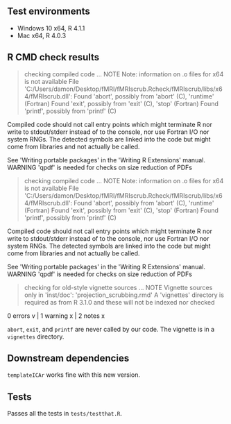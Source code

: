 ## Test environments

* Windows 10 x64, R 4.1.1
* Mac x64, R 4.0.3

## R CMD check results

> checking compiled code ... NOTE
  Note: information on .o files for x64 is not available
  File 'C:/Users/damon/Desktop/fMRI/fMRIscrub.Rcheck/fMRIscrub/libs/x64/fMRIscrub.dll':
    Found 'abort', possibly from 'abort' (C), 'runtime' (Fortran)
    Found 'exit', possibly from 'exit' (C), 'stop' (Fortran)
    Found 'printf', possibly from 'printf' (C)
  
  Compiled code should not call entry points which might terminate R nor
  write to stdout/stderr instead of to the console, nor use Fortran I/O
  nor system RNGs. The detected symbols are linked into the code but
  might come from libraries and not actually be called.
  
  See 'Writing portable packages' in the 'Writing R Extensions' manual.
   WARNING
  'qpdf' is needed for checks on size reduction of PDFs

> checking compiled code ... NOTE
  Note: information on .o files for x64 is not available
  File 'C:/Users/damon/Desktop/fMRI/fMRIscrub.Rcheck/fMRIscrub/libs/x64/fMRIscrub.dll':
    Found 'abort', possibly from 'abort' (C), 'runtime' (Fortran)
    Found 'exit', possibly from 'exit' (C), 'stop' (Fortran)
    Found 'printf', possibly from 'printf' (C)
  
  Compiled code should not call entry points which might terminate R nor
  write to stdout/stderr instead of to the console, nor use Fortran I/O
  nor system RNGs. The detected symbols are linked into the code but
  might come from libraries and not actually be called.
  
  See 'Writing portable packages' in the 'Writing R Extensions' manual.
   WARNING
  'qpdf' is needed for checks on size reduction of PDFs

> checking for old-style vignette sources ... NOTE
  Vignette sources only in 'inst/doc':
    'projection_scrubbing.rmd'
  A 'vignettes' directory is required as from R 3.1.0
  and these will not be indexed nor checked

0 errors v | 1 warning x | 2 notes x

`abort`, `exit`, and `printf` are never called by our code.
The vignette is in a `vignettes` directory. 

## Downstream dependencies

`templateICAr` works fine with this new version.

## Tests

Passes all the tests in `tests/testthat.R`.